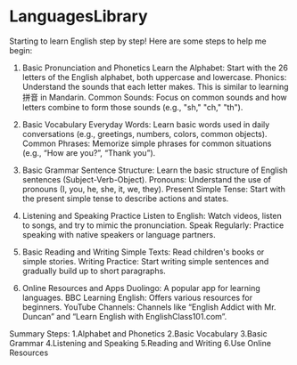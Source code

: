 # LanguagesLibrary

Starting to learn English step by step! Here are some steps to help me begin:

1. Basic Pronunciation and Phonetics
Learn the Alphabet: Start with the 26 letters of the English alphabet, both uppercase and lowercase.
Phonics: Understand the sounds that each letter makes. This is similar to learning 拼音 in Mandarin.
Common Sounds: Focus on common sounds and how letters combine to form those sounds (e.g., "sh," "ch," "th").

2. Basic Vocabulary
Everyday Words: Learn basic words used in daily conversations (e.g., greetings, numbers, colors, common objects).
Common Phrases: Memorize simple phrases for common situations (e.g., “How are you?”, “Thank you”).

3. Basic Grammar
Sentence Structure: Learn the basic structure of English sentences (Subject-Verb-Object).
Pronouns: Understand the use of pronouns (I, you, he, she, it, we, they).
Present Simple Tense: Start with the present simple tense to describe actions and states.

4. Listening and Speaking Practice
Listen to English: Watch videos, listen to songs, and try to mimic the pronunciation.
Speak Regularly: Practice speaking with native speakers or language partners.

5. Basic Reading and Writing
Simple Texts: Read children's books or simple stories.
Writing Practice: Start writing simple sentences and gradually build up to short paragraphs.

6. Online Resources and Apps
Duolingo: A popular app for learning languages.
BBC Learning English: Offers various resources for beginners.
YouTube Channels: Channels like “English Addict with Mr. Duncan” and “Learn English with EnglishClass101.com”.

Summary Steps:
1.Alphabet and Phonetics
2.Basic Vocabulary
3.Basic Grammar
4.Listening and Speaking
5.Reading and Writing
6.Use Online Resources

